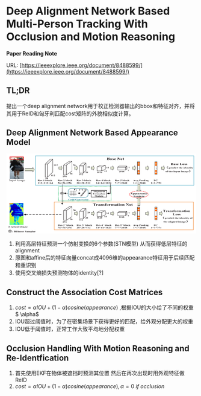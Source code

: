 # Deep Alignment Network Based Multi-Person Tracking With Occlusion and Motion Reasoning

**Paper Reading Note**

URL: [https://ieeexplore.ieee.org/document/8488599/](https://ieeexplore.ieee.org/document/8488599/)

## TL;DR

提出一个deep alignment network用于校正检测器输出的bbox和特征对齐，并将其用于ReID和匈牙利匹配cost矩阵的外貌相似度计算。

## Deep Alignment Network Based Appearance Model

![2021-01-29 13-12-26 的屏幕截图](./dan01.png)

1. 利用高层特征预测一个仿射变换的6个参数(STN模型) 从而获得低层特征的alignment
2. 原图和affine后的特征向量concat成4096维的appearance特征用于后续匹配和重识别
3. 使用交叉熵损失预测物体的identity[?]

## Construct the Association Cost Matrices

1. $cost = \alpha IOU+(1-\alpha)cosine(appearance)$ ,根据IOU的大小给了不同的权重 $ \alpha$
2. IOU超过阈值时，为了在密集场景下获得更好的匹配，给外观分配更大的权重
3. IOU低于阈值时，正常工作大致平均地分配权重

## Occlusion Handling With Motion Reasoning and Re-Identfication

1. 首先使用EKF在物体被遮挡时预测其位置 然后在再次出现时用外观特征做ReID
2. $cost= \alpha IOU+(1-\alpha)cosine(appearance), \alpha=0\ if\ occlusion$
